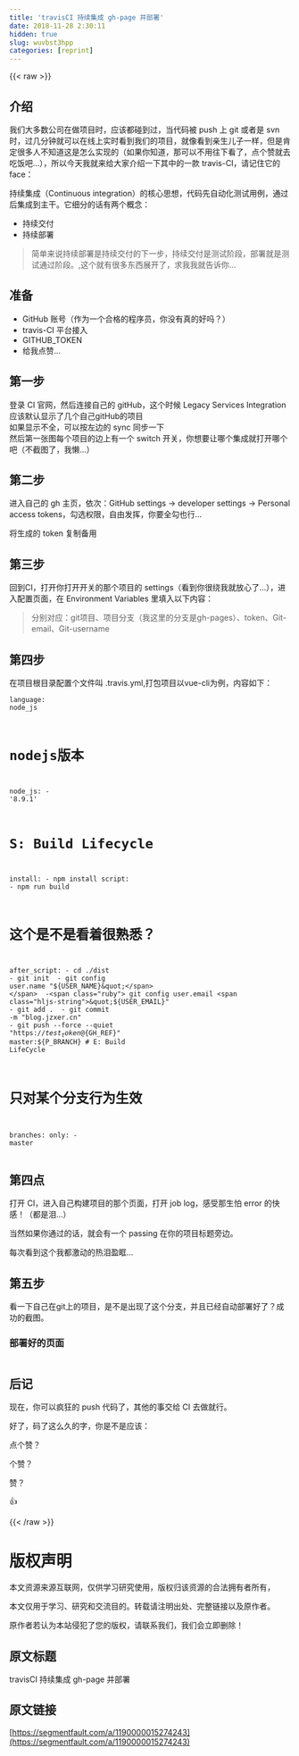 ```yaml
---
title: 'travisCI 持续集成 gh-page 并部署' 
date: 2018-11-28 2:30:11
hidden: true
slug: wuvbst3hpp
categories: [reprint]
---
```


{{< raw >}}
<h2 id="articleHeader0">&#x4ECB;&#x7ECD;</h2><p>&#x6211;&#x4EEC;&#x5927;&#x591A;&#x6570;&#x516C;&#x53F8;&#x5728;&#x505A;&#x9879;&#x76EE;&#x65F6;&#xFF0C;&#x5E94;&#x8BE5;&#x90FD;&#x78B0;&#x5230;&#x8FC7;&#xFF0C;&#x5F53;&#x4EE3;&#x7801;&#x88AB; push &#x4E0A; git &#x6216;&#x8005;&#x662F; svn &#x65F6;&#xFF0C;&#x8FC7;&#x51E0;&#x5206;&#x949F;&#x5C31;&#x53EF;&#x4EE5;&#x5728;&#x7EBF;&#x4E0A;&#x5B9E;&#x65F6;&#x770B;&#x5230;&#x6211;&#x4EEC;&#x7684;&#x9879;&#x76EE;&#xFF0C;&#x5C31;&#x50CF;&#x770B;&#x5230;&#x4EB2;&#x751F;&#x513F;&#x5B50;&#x4E00;&#x6837;&#xFF0C;&#x4F46;&#x662F;&#x80AF;&#x5B9A;&#x5F88;&#x591A;&#x4EBA;&#x4E0D;&#x77E5;&#x9053;&#x8FD9;&#x662F;&#x600E;&#x4E48;&#x5B9E;&#x73B0;&#x7684;&#xFF08;&#x5982;&#x679C;&#x4F60;&#x77E5;&#x9053;&#xFF0C;&#x90A3;&#x53EF;&#x4EE5;&#x4E0D;&#x7528;&#x5F80;&#x4E0B;&#x770B;&#x4E86;&#xFF0C;&#x70B9;&#x4E2A;&#x8D5E;&#x5C31;&#x53BB;&#x5403;&#x996D;&#x5427;...&#xFF09;&#xFF0C;&#x6240;&#x4EE5;&#x4ECA;&#x5929;&#x6211;&#x5C31;&#x6765;&#x7ED9;&#x5927;&#x5BB6;&#x4ECB;&#x7ECD;&#x4E00;&#x4E0B;&#x5176;&#x4E2D;&#x7684;&#x4E00;&#x6B3E; travis-CI&#xFF0C;&#x8BF7;&#x8BB0;&#x4F4F;&#x5B83;&#x7684; face&#xFF1A;<br><span class="img-wrap"><img data-src="/img/remote/1460000015274246?w=72&amp;h=55" src="https://static.alili.tech/img/remote/1460000015274246?w=72&amp;h=55" alt="" title="" style="cursor:pointer;display:inline"></span></p><p>&#x6301;&#x7EED;&#x96C6;&#x6210;&#xFF08;Continuous integration&#xFF09;&#x7684;&#x6838;&#x5FC3;&#x601D;&#x60F3;&#xFF0C;&#x4EE3;&#x7801;&#x5148;&#x81EA;&#x52A8;&#x5316;&#x6D4B;&#x8BD5;&#x7528;&#x4F8B;&#xFF0C;&#x901A;&#x8FC7;&#x540E;&#x96C6;&#x6210;&#x5230;&#x4E3B;&#x5E72;&#x3002;&#x5B83;&#x7EC6;&#x5206;&#x7684;&#x8BDD;&#x6709;&#x4E24;&#x4E2A;&#x6982;&#x5FF5;&#xFF1A;</p><ul><li>&#x6301;&#x7EED;&#x4EA4;&#x4ED8;</li><li>&#x6301;&#x7EED;&#x90E8;&#x7F72;</li></ul><blockquote>&#x7B80;&#x5355;&#x6765;&#x8BF4;&#x6301;&#x7EED;&#x90E8;&#x7F72;&#x662F;&#x6301;&#x7EED;&#x4EA4;&#x4ED8;&#x7684;&#x4E0B;&#x4E00;&#x6B65;&#xFF0C;&#x6301;&#x7EED;&#x4EA4;&#x4ED8;&#x662F;&#x6D4B;&#x8BD5;&#x9636;&#x6BB5;&#xFF0C;&#x90E8;&#x7F72;&#x5C31;&#x662F;&#x6D4B;&#x8BD5;&#x901A;&#x8FC7;&#x9636;&#x6BB5;&#x3002;,&#x8FD9;&#x4E2A;&#x5C31;&#x6709;&#x5F88;&#x591A;&#x4E1C;&#x897F;&#x5C55;&#x5F00;&#x4E86;&#xFF0C;&#x6C42;&#x6211;&#x6211;&#x5C31;&#x544A;&#x8BC9;&#x4F60;...</blockquote><h2 id="articleHeader1">&#x51C6;&#x5907;</h2><ul><li>GitHub &#x8D26;&#x53F7;&#xFF08;&#x4F5C;&#x4E3A;&#x4E00;&#x4E2A;&#x5408;&#x683C;&#x7684;&#x7A0B;&#x5E8F;&#x5458;&#xFF0C;&#x4F60;&#x6CA1;&#x6709;&#x771F;&#x7684;&#x597D;&#x5417;&#xFF1F;&#xFF09;</li><li>travis-CI &#x5E73;&#x53F0;&#x63A5;&#x5165;</li><li>GITHUB_TOKEN</li><li>&#x7ED9;&#x6211;&#x70B9;&#x8D5E;...</li></ul><h2 id="articleHeader2">&#x7B2C;&#x4E00;&#x6B65;</h2><p>&#x767B;&#x5F55; CI &#x5B98;&#x7F51;&#xFF0C;&#x7136;&#x540E;&#x8FDE;&#x63A5;&#x81EA;&#x5DF1;&#x7684; gitHub&#xFF0C;&#x8FD9;&#x4E2A;&#x65F6;&#x5019; Legacy Services Integration &#x5E94;&#x8BE5;&#x9ED8;&#x8BA4;&#x663E;&#x793A;&#x4E86;&#x51E0;&#x4E2A;&#x81EA;&#x5DF1;gitHub&#x7684;&#x9879;&#x76EE;<br><span class="img-wrap"><img data-src="/img/remote/1460000015274247?w=761&amp;h=546" src="https://static.alili.tech/img/remote/1460000015274247?w=761&amp;h=546" alt="" title="" style="cursor:pointer;display:inline"></span><br>&#x5982;&#x679C;&#x663E;&#x793A;&#x4E0D;&#x5168;&#xFF0C;&#x53EF;&#x4EE5;&#x6309;&#x5DE6;&#x8FB9;&#x7684; sync &#x540C;&#x6B65;&#x4E00;&#x4E0B;<br><span class="img-wrap"><img data-src="/img/remote/1460000015274248?w=318&amp;h=204" src="https://static.alili.tech/img/remote/1460000015274248?w=318&amp;h=204" alt="" title="" style="cursor:pointer;display:inline"></span><br>&#x7136;&#x540E;&#x7B2C;&#x4E00;&#x5F20;&#x56FE;&#x6BCF;&#x4E2A;&#x9879;&#x76EE;&#x7684;&#x8FB9;&#x4E0A;&#x6709;&#x4E00;&#x4E2A; switch &#x5F00;&#x5173;&#xFF0C;&#x4F60;&#x60F3;&#x8981;&#x8BA9;&#x54EA;&#x4E2A;&#x96C6;&#x6210;&#x5C31;&#x6253;&#x5F00;&#x54EA;&#x4E2A;&#x5427;&#xFF08;&#x4E0D;&#x622A;&#x56FE;&#x4E86;&#xFF0C;&#x6211;&#x61D2;...&#xFF09;</p><h2 id="articleHeader3">&#x7B2C;&#x4E8C;&#x6B65;</h2><p>&#x8FDB;&#x5165;&#x81EA;&#x5DF1;&#x7684; gh &#x4E3B;&#x9875;&#xFF0C;&#x4F9D;&#x6B21;&#xFF1A;GitHub settings -&gt; developer settings -&gt; Personal access tokens&#xFF0C;&#x52FE;&#x9009;&#x6743;&#x9650;&#xFF0C;&#x81EA;&#x7531;&#x53D1;&#x6325;&#xFF0C;&#x4F60;&#x8981;&#x5168;&#x52FE;&#x4E5F;&#x884C;...</p><p><span class="img-wrap"><img data-src="/img/remote/1460000015274249?w=1050&amp;h=878" src="https://static.alili.tech/img/remote/1460000015274249?w=1050&amp;h=878" alt="" title="" style="cursor:pointer;display:inline"></span><br>&#x5C06;&#x751F;&#x6210;&#x7684; token &#x590D;&#x5236;&#x5907;&#x7528;</p><h2 id="articleHeader4">&#x7B2C;&#x4E09;&#x6B65;</h2><p>&#x56DE;&#x5230;CI&#xFF0C;&#x6253;&#x5F00;&#x4F60;&#x6253;&#x5F00;&#x5F00;&#x5173;&#x7684;&#x90A3;&#x4E2A;&#x9879;&#x76EE;&#x7684; settings&#xFF08;&#x770B;&#x5230;&#x4F60;&#x5F88;&#x7ED5;&#x6211;&#x5C31;&#x653E;&#x5FC3;&#x4E86;...&#xFF09;&#xFF0C;&#x8FDB;&#x5165;&#x914D;&#x7F6E;&#x9875;&#x9762;&#xFF0C;&#x5728; Environment Variables &#x91CC;&#x586B;&#x5165;&#x4EE5;&#x4E0B;&#x5185;&#x5BB9;&#xFF1A;<br><span class="img-wrap"><img data-src="/img/remote/1460000015274250?w=832&amp;h=374" src="https://static.alili.tech/img/remote/1460000015274250?w=832&amp;h=374" alt="" title="" style="cursor:pointer"></span></p><blockquote>&#x5206;&#x522B;&#x5BF9;&#x5E94;&#xFF1A;git&#x9879;&#x76EE;&#x3001;&#x9879;&#x76EE;&#x5206;&#x652F;&#xFF08;&#x6211;&#x8FD9;&#x91CC;&#x7684;&#x5206;&#x652F;&#x662F;gh-pages&#xFF09;&#x3001;token&#x3001;Git-email&#x3001;Git-username</blockquote><h2 id="articleHeader5">&#x7B2C;&#x56DB;&#x6B65;</h2><p>&#x5728;&#x9879;&#x76EE;&#x6839;&#x76EE;&#x5F55;&#x914D;&#x7F6E;&#x4E2A;&#x6587;&#x4EF6;&#x53EB; .travis.yml,&#x6253;&#x5305;&#x9879;&#x76EE;&#x4EE5;vue-cli&#x4E3A;&#x4F8B;&#xFF0C;&#x5185;&#x5BB9;&#x5982;&#x4E0B;&#xFF1A;</p><div class="widget-codetool" style="display:none"><div class="widget-codetool--inner"><span class="selectCode code-tool" data-toggle="tooltip" data-placement="top" title="" data-original-title="&#x5168;&#x9009;"></span> <span type="button" class="copyCode code-tool" data-toggle="tooltip" data-placement="top" data-clipboard-text="language: node_js
# nodejs&#x7248;&#x672C;
node_js:
    - &apos;8.9.1&apos;

# S: Build Lifecycle
install:
  - npm install
script:
  - npm run build

# &#x8FD9;&#x4E2A;&#x662F;&#x4E0D;&#x662F;&#x770B;&#x7740;&#x5F88;&#x719F;&#x6089;&#xFF1F;
after_script:
  - cd ./dist
  - git init
  - git config user.name &quot;${USER_NAME}&quot;
  - git config user.email &quot;${USER_EMAIL}&quot;
  - git add .
  - git commit -m &quot;blog.jzxer.cn&quot;
  - git push --force --quiet &quot;https://${test_token}@${GH_REF}&quot; master:${P_BRANCH}
# E: Build LifeCycle

# &#x53EA;&#x5BF9;&#x67D0;&#x4E2A;&#x5206;&#x652F;&#x884C;&#x4E3A;&#x751F;&#x6548;
branches:
  only:
    - master" title="" data-original-title="&#x590D;&#x5236;"></span> <span type="button" class="saveToNote code-tool" data-toggle="tooltip" data-placement="top" title="" data-original-title="&#x653E;&#x8FDB;&#x7B14;&#x8BB0;"></span></div></div><pre class="hljs haml"><code class="txt">language: node_js
# nodejs&#x7248;&#x672C;
node_js:
    -<span class="ruby"> <span class="hljs-string">&apos;8.9.1&apos;</span>
</span>
# S: Build Lifecycle
install:
  -<span class="ruby"> npm install
</span>script:
  -<span class="ruby"> npm run build
</span>
# &#x8FD9;&#x4E2A;&#x662F;&#x4E0D;&#x662F;&#x770B;&#x7740;&#x5F88;&#x719F;&#x6089;&#xFF1F;
after_script:
  -<span class="ruby"> cd ./dist
</span>  -<span class="ruby"> git init
</span>  -<span class="ruby"> git config user.name <span class="hljs-string">&quot;${USER_NAME}&quot;</span>
</span>  -<span class="ruby"> git config user.email <span class="hljs-string">&quot;${USER_EMAIL}&quot;</span>
</span>  -<span class="ruby"> git add .
</span>  -<span class="ruby"> git commit -m <span class="hljs-string">&quot;blog.jzxer.cn&quot;</span>
</span>  -<span class="ruby"> git push --force --quiet <span class="hljs-string">&quot;https://${test_token}@${GH_REF}&quot;</span> <span class="hljs-symbol">master:</span>${P_BRANCH}
</span># E: Build LifeCycle

# &#x53EA;&#x5BF9;&#x67D0;&#x4E2A;&#x5206;&#x652F;&#x884C;&#x4E3A;&#x751F;&#x6548;
branches:
  only:
    -<span class="ruby"> master</span></code></pre><h2 id="articleHeader6">&#x7B2C;&#x56DB;&#x70B9;</h2><p>&#x6253;&#x5F00; CI&#xFF0C;&#x8FDB;&#x5165;&#x81EA;&#x5DF1;&#x6784;&#x5EFA;&#x9879;&#x76EE;&#x7684;&#x90A3;&#x4E2A;&#x9875;&#x9762;&#xFF0C;&#x6253;&#x5F00; job log&#xFF0C;&#x611F;&#x53D7;&#x90A3;&#x751F;&#x6015; error &#x7684;&#x5FEB;&#x611F;&#xFF01;&#xFF08;&#x90FD;&#x662F;&#x6CEA;...&#xFF09;</p><p><span class="img-wrap"><img data-src="/img/remote/1460000015274251?w=632&amp;h=420" src="https://static.alili.tech/img/remote/1460000015274251?w=632&amp;h=420" alt="" title="" style="cursor:pointer;display:inline"></span><br>&#x5F53;&#x7136;&#x5982;&#x679C;&#x4F60;&#x901A;&#x8FC7;&#x7684;&#x8BDD;&#xFF0C;&#x5C31;&#x4F1A;&#x6709;&#x4E00;&#x4E2A; passing &#x5728;&#x4F60;&#x7684;&#x9879;&#x76EE;&#x6807;&#x9898;&#x65C1;&#x8FB9;&#x3002;</p><p><span class="img-wrap"><img data-src="/img/remote/1460000015274252?w=363&amp;h=148" src="https://static.alili.tech/img/remote/1460000015274252?w=363&amp;h=148" alt="" title="" style="cursor:pointer;display:inline"></span><br>&#x6BCF;&#x6B21;&#x770B;&#x5230;&#x8FD9;&#x4E2A;&#x6211;&#x90FD;&#x6FC0;&#x52A8;&#x7684;&#x70ED;&#x6CEA;&#x76C8;&#x7736;...</p><h2 id="articleHeader7">&#x7B2C;&#x4E94;&#x6B65;</h2><p>&#x770B;&#x4E00;&#x4E0B;&#x81EA;&#x5DF1;&#x5728;git&#x4E0A;&#x7684;&#x9879;&#x76EE;&#xFF0C;&#x662F;&#x4E0D;&#x662F;&#x51FA;&#x73B0;&#x4E86;&#x8FD9;&#x4E2A;&#x5206;&#x652F;&#xFF0C;&#x5E76;&#x4E14;&#x5DF2;&#x7ECF;&#x81EA;&#x52A8;&#x90E8;&#x7F72;&#x597D;&#x4E86;&#xFF1F;&#x6210;&#x529F;&#x7684;&#x622A;&#x56FE;&#x3002;<br><span class="img-wrap"><img data-src="/img/remote/1460000015274253?w=355&amp;h=306" src="https://static.alili.tech/img/remote/1460000015274253?w=355&amp;h=306" alt="" title="" style="cursor:pointer;display:inline"></span></p><h3 id="articleHeader8">&#x90E8;&#x7F72;&#x597D;&#x7684;&#x9875;&#x9762;</h3><p><span class="img-wrap"><img data-src="/img/remote/1460000015274254?w=797&amp;h=266" src="https://static.alili.tech/img/remote/1460000015274254?w=797&amp;h=266" alt="" title="" style="cursor:pointer;display:inline"></span></p><h2 id="articleHeader9">&#x540E;&#x8BB0;</h2><p>&#x73B0;&#x5728;&#xFF0C;&#x4F60;&#x53EF;&#x4EE5;&#x75AF;&#x72C2;&#x7684; push &#x4EE3;&#x7801;&#x4E86;&#xFF0C;&#x5176;&#x4ED6;&#x7684;&#x4E8B;&#x4EA4;&#x7ED9; CI &#x53BB;&#x505A;&#x5C31;&#x884C;&#x3002;</p><p>&#x597D;&#x4E86;&#xFF0C;&#x7801;&#x4E86;&#x8FD9;&#x4E48;&#x4E45;&#x7684;&#x5B57;&#xFF0C;&#x4F60;&#x662F;&#x4E0D;&#x662F;&#x5E94;&#x8BE5;&#xFF1A;</p><p>&#x70B9;&#x4E2A;&#x8D5E;&#xFF1F;</p><p>&#x4E2A;&#x8D5E;&#xFF1F;</p><p>&#x8D5E;&#xFF1F;</p><p>&#x1F44D;</p>
{{< /raw >}}

# 版权声明
本文资源来源互联网，仅供学习研究使用，版权归该资源的合法拥有者所有，

本文仅用于学习、研究和交流目的。转载请注明出处、完整链接以及原作者。

原作者若认为本站侵犯了您的版权，请联系我们，我们会立即删除！

## 原文标题
travisCI 持续集成 gh-page 并部署

## 原文链接
[https://segmentfault.com/a/1190000015274243](https://segmentfault.com/a/1190000015274243)

